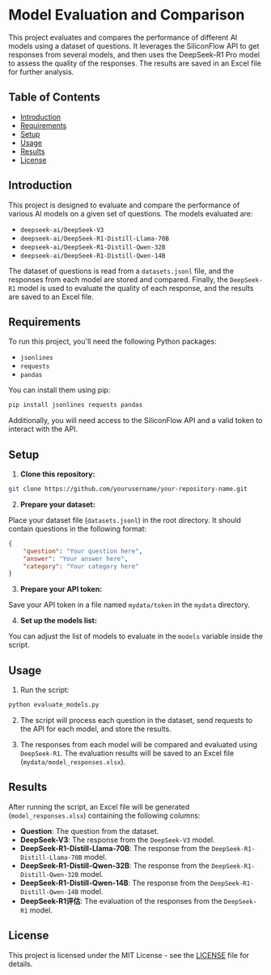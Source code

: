 
# Model Evaluation and Comparison

This project evaluates and compares the performance of different AI models using a dataset of questions. It leverages the SiliconFlow API to get responses from several models, and then uses the DeepSeek-R1 Pro model to assess the quality of the responses. The results are saved in an Excel file for further analysis.

## Table of Contents

- [Introduction](#introduction)
- [Requirements](#requirements)
- [Setup](#setup)
- [Usage](#usage)
- [Results](#results)
- [License](#license)

## Introduction

This project is designed to evaluate and compare the performance of various AI models on a given set of questions. The models evaluated are:

- `deepseek-ai/DeepSeek-V3`
- `deepseek-ai/DeepSeek-R1-Distill-Llama-70B`
- `deepseek-ai/DeepSeek-R1-Distill-Qwen-32B`
- `deepseek-ai/DeepSeek-R1-Distill-Qwen-14B`

The dataset of questions is read from a `datasets.jsonl` file, and the responses from each model are stored and compared. Finally, the `DeepSeek-R1` model is used to evaluate the quality of each response, and the results are saved to an Excel file.

## Requirements

To run this project, you'll need the following Python packages:

- `jsonlines`
- `requests`
- `pandas`

You can install them using pip:

```bash
pip install jsonlines requests pandas
```

Additionally, you will need access to the SiliconFlow API and a valid token to interact with the API.

## Setup

1. **Clone this repository:**

```bash
git clone https://github.com/yourusername/your-repository-name.git
```

2. **Prepare your dataset:**

Place your dataset file (`datasets.jsonl`) in the root directory. It should contain questions in the following format:

```json
{
    "question": "Your question here",
    "answer": "Your answer here",
    "category": "Your category here"
}
```

3. **Prepare your API token:**

Save your API token in a file named `mydata/token` in the `mydata` directory.

4. **Set up the models list:**

You can adjust the list of models to evaluate in the `models` variable inside the script.

## Usage

1. Run the script:

```bash
python evaluate_models.py
```

2. The script will process each question in the dataset, send requests to the API for each model, and store the results.

3. The responses from each model will be compared and evaluated using `DeepSeek-R1`. The evaluation results will be saved to an Excel file (`mydata/model_responses.xlsx`).

## Results

After running the script, an Excel file will be generated (`model_responses.xlsx`) containing the following columns:

- **Question**: The question from the dataset.
- **DeepSeek-V3**: The response from the `DeepSeek-V3` model.
- **DeepSeek-R1-Distill-Llama-70B**: The response from the `DeepSeek-R1-Distill-Llama-70B` model.
- **DeepSeek-R1-Distill-Qwen-32B**: The response from the `DeepSeek-R1-Distill-Qwen-32B` model.
- **DeepSeek-R1-Distill-Qwen-14B**: The response from the `DeepSeek-R1-Distill-Qwen-14B` model.
- **DeepSeek-R1评估**: The evaluation of the responses from the `DeepSeek-R1` model.

## License

This project is licensed under the MIT License - see the [LICENSE](LICENSE) file for details.
